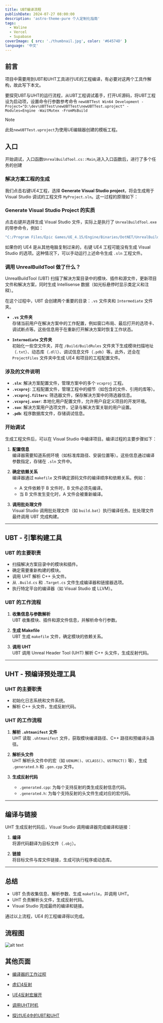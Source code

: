 ```yaml
---
title: UBT编译流程
publishDate: 2024-07-27 08:00:00
description: 'astro-theme-pure 个人定制化指南'
tags:
  - Waline
  - Vercel
  - Supabase
coverImage: { src: './thumbnail.jpg', color: '#64574D' }
language: '中文'
---
```


## 前言

项目中需要用到UBT和UHT工具进行UE的工程编译，有必要对这两个工具作解构，故此写下本文。

要探究UBT与UHT的运行流程，从UBT工程调试着手，打开UE源码，将UBT工程设为启动项，设置命令行参数参考命令
`newUBTTest Win64 Development -Project="D:\dev\UBTTest\newUBTTest\newUBTTest.uproject" -Modules=Engine -WaitMutex -FromMsBuild`

> [!NOTE]
>
> 此处`newUBTTest.uproject`为使用UE编辑器创建的模板工程。

## 入口
开始调试，入口函数`UnrealBuildTool.cs::Main`,进入入口函数后，进行了多个任务的创建

### 解决方案工程的生成

我们点击右键UE4工程，选择 **Generate Visual Studio project**，将会生成用于 Visual Studio 调试的工程文件 `MyProject.sln`。这一过程的原理如下：

### Generate Visual Studio Project 的实质

点击右键并选择生成 Visual Studio 文件，实际上是执行了 `UnrealBuildTool.exe` 的带参命令，例如：

```bash
"C:/Program Files/Epic Games/UE_4.15/Engine/Binaries/DotNET/UnrealBuildTool.exe" -projectfiles -project="C:/UnrealEngine4Project/GJM_Flying/GJM_Flying.uproject" -game -rocket -progress
```

如果你的 UE4 是从其他电脑复制过来的，右键 UE4 工程可能没有生成 Visual Studio 的选项。这种情况下，可以手动运行上述命令生成 `.sln` 工程文件。

### 调用 UnrealBuildTool 做了什么？

UnrealBuildTool (UBT) 扫描了解决方案目录中的模块、插件和源文件，更新项目文件和解决方案，同时生成 Intellisense 数据（如光标悬停时显示类定义和注释）。

在这个过程中，UBT 会创建两个重要的目录：`.vs` 文件夹和 `Intermediate` 文件夹。

- **`.vs` 文件夹**  
  存储当前用户在解决方案中的工作配置，例如窗口布局、最后打开的选项卡、调试断点等。这些信息用于在重新打开解决方案时恢复工作状态。

- **`Intermediate` 文件夹**  
  初始化一些空文件夹，并在 `/Build/BuildRules` 文件夹下生成模块扫描地址（`.txt`）、动态库（`.dll`）、调试信息文件（`.pdb`）等。此外，还会在 `ProjectFiles` 文件夹中生成 UE4 和项目的工程配置文件。

### 涉及的文件说明

- **`.sln`**: 解决方案配置文件，管理方案中的多个 `vcxproj` 工程。
- **`.vcxproj`**: 工程配置文件，管理工程中的细节（如包含的文件、引用的库等）。
- **`.vcxproj.filters`**: 筛选器文件，保存解决方案中的筛选器信息。
- **`.vcxproj.user`**: 本地化用户配置文件，允许用户自定义项目的开发环境。
- **`.suo`**: 解决方案用户选项文件，记录与解决方案关联的用户设置。
- **`.pdb`**: 程序数据库文件，存储调试信息。

### 开始调试

生成工程文件后，可以在 Visual Studio 中编译项目。编译过程的主要步骤如下：

1. **配置信息**  
   编译器需要知道系统环境（如标准库路径、安装位置等）。这些信息通过编译参数指定，存储在 `.sln` 文件中。

2. **确定依赖关系**  
   编译器通过 `makefile` 文件确定源码文件的编译顺序和依赖关系。例如：
   - A 文件依赖于 B 文件时，B 文件必须先编译。
   - 当 B 文件发生变化时，A 文件会被重新编译。

3. **调用批处理文件**  
   Visual Studio 调用批处理文件（如 `build.bat`）执行编译任务。批处理文件最终调用 UBT 完成构建。

---

## UBT - 引擎构建工具

### UBT 的主要职责

- 扫描解决方案目录中的模块和插件。
- 确定需要重新构建的模块。
- 调用 UHT 解析 C++ 头文件。
- 从 `.Build.cs` 和 `.Target.cs` 文件生成编译器和链接器选项。
- 执行特定平台的编译器（如 Visual Studio 或 LLVM）。

### UBT 的工作流程

1. **收集信息与参数解析**  
   UBT 收集模块、插件和源文件信息，并解析命令行参数。

2. **生成 Makefile**  
   UBT 生成 `makefile` 文件，确定模块的依赖关系。

3. **调用 UHT**  
   UBT 调用 Unreal Header Tool (UHT) 解析 C++ 头文件，生成反射代码。

---

## UHT - 预编译预处理工具

### UHT 的主要职责

- 初始化日志系统和文件系统。
- 解析 C++ 头文件，生成反射代码。

### UHT 的工作流程

1. **解析 `.uhtmanifest` 文件**  
   UHT 读取 `.uhtmanifest` 文件，获取模块编译路径、C++ 路径和预编译头路径。

2. **解析头文件**  
   UHT 解析头文件中的宏（如 `UENUM()`、`UCLASS()`、`USTRUCT()` 等），生成 `.generated.h` 和 `.gen.cpp` 文件。

3. **生成反射代码**  
   - `.generated.cpp`: 为每个支持反射的类生成反射信息代码。
   - `.generated.h`: 为每个支持反射的头文件生成对应的宏代码。

---

## 编译与链接

UHT 生成反射代码后，Visual Studio 调用编译器完成编译和链接：

1. **编译**  
   将源代码翻译为目标文件（`.obj`）。

2. **链接**  
   将目标文件与库文件链接，生成可执行程序或动态库。

---

## 总结

- UBT 负责收集信息、解析参数、生成 `makefile`，并调用 UHT。
- UHT 负责解析头文件，生成反射代码。
- Visual Studio 完成最终的编译和链接。

通过以上流程，UE4 的工程编译得以完成。


## 流程图
![alt text](UBT.png)

## 其他页面

- [编译器的工作过程](http://www.ruanyifeng.com/blog/2014/11/compiler.html)

- [虚幻4反射](https://www.cnblogs.com/ghl_carmack/p/5698438.html)

- [UE4反射宏展开](https://zhuanlan.zhihu.com/p/46836554)

- [调用UHT时机](https://zhuanlan.zhihu.com/p/561178256)

- [探讨UE4中的UBT和UHT](https://www.cnblogs.com/shadow-lr/p/UBT-UHT-InUE4.html#uht)
